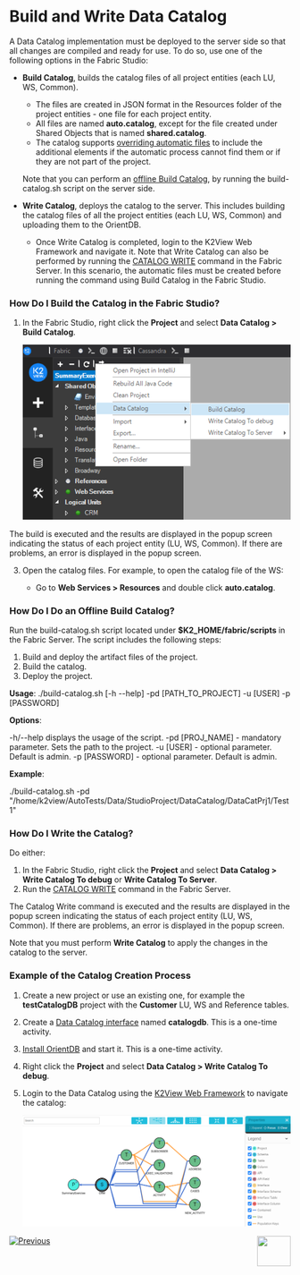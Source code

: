 # Build and Write Data Catalog

A Data Catalog implementation must be deployed to the server side so that all changes are compiled and ready for use. To do so, use one of the following options in the Fabric Studio:

* **Build Catalog**, builds the catalog files of all project entities (each LU, WS, Common). 
  * The files are created in JSON format in the Resources folder of the project entities  - one file for each project entity. 
  * All files are named **auto.catalog**, except for the file created under Shared Objects that is named **shared.catalog**. 
  * The catalog supports [overriding automatic files](06_override_data_catalog.md) to include the additional elements if the automatic process cannot find them or if they are not part of the project.
 
   Note that you can perform an [offline Build Catalog](03_build_and_write_catalog.md#how-do-i-do-an-offline-build-catalog), by running the build-catalog.sh script on the server side.
  
* **Write Catalog**, deploys the catalog to the server. This includes building the catalog files of all the project entities (each LU, WS, Common) and uploading them to the OrientDB. 
  * Once Write Catalog is completed, login to the K2View Web Framework and navigate it. 
  Note that Write Catalog can also be performed by running the [CATALOG WRITE](08_catalog_commands.md) command in the Fabric Server. In this scenario, the automatic files must be created before running the command using Build Catalog in the Fabric Studio.

### How Do I Build the Catalog in the Fabric Studio?

1. In the Fabric Studio, right click the **Project** and select **Data Catalog > Build Catalog**. 

   ![image](images/33_05_build.png)

  The build is executed and the results are displayed in the popup screen indicating the status of each project entity (LU, WS, Common). If there are problems, an error is displayed in the popup screen.

3. Open the catalog files. For example, to open the catalog file of the WS:

   * Go to **Web Services > Resources** and double click **auto.catalog**.

### How Do I Do an Offline Build Catalog?

Run the build-catalog.sh script located under **$K2_HOME/fabric/scripts** in the Fabric Server. The script includes the following steps:

1. Build and deploy the artifact files of the project.
2. Build the catalog.
3. Deploy the project.

**Usage**: ./build-catalog.sh [-h --help] -pd [PATH_TO_PROJECT] -u [USER] -p [PASSWORD]

**Options**:

-h/--help displays the usage of the script.
-pd [PROJ_NAME] - mandatory parameter. Sets the path to the project.
-u [USER] - optional parameter. Default is admin.
-p [PASSWORD] - optional parameter. Default is admin.

**Example**:

./build-catalog.sh -pd "/home/k2view/AutoTests/Data/StudioProject/DataCatalog/DataCatPrj1/Test1"

### How Do I Write the Catalog?

Do either:

1. In the Fabric Studio, right click the **Project** and select **Data Catalog > Write Catalog To debug** or **Write Catalog To Server**. 
2. Run the [CATALOG WRITE](08_catalog_commands.md) command in the Fabric Server. 

The Catalog Write command is executed and the results are displayed in the popup screen indicating the status of each project entity (LU, WS, Common). If there are problems, an error is displayed in the popup screen.

Note that you must perform **Write Catalog** to apply the changes in the catalog to the server.

### Example of the Catalog Creation Process

1. Create a new project or use an existing one, for example the **testCatalogDB** project with the **Customer** LU, WS and Reference tables.

2. Create a  [Data Catalog interface](02a_data_catalog_interface.md) named **catalogdb**. This is a one-time activity.

3. [Install OrientDB](07_OrientDB_setup.md) and start it. This is a one-time activity.

4. Right click the **Project** and select **Data Catalog > Write Catalog To debug**.

5. Login to the Data Catalog using the [K2View Web Framework](/articles/30_web_framework/02_preintegrated_apps_overview.md) to navigate the catalog:

   ![image](images/33_01_tree.PNG)



[![Previous](/articles/images/Previous.png)](02a_data_catalog_interface.md)[<img align="right" width="60" height="54" src="/articles/images/Next.png">](05_data_catalog_navigation.md) 

